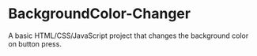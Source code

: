 # BackgroundColor-Changer
A basic HTML/CSS/JavaScript project that changes the background color on button press. 
